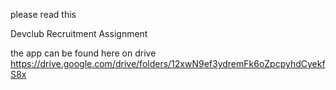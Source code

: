 please read this

Devclub Recruitment Assignment


the app can be found here on drive
https://drive.google.com/drive/folders/12xwN9ef3ydremFk6oZpcpyhdCyekfS8x
